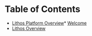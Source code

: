 # Table of Contents

* [Lithos Platform Overview](README.md)* [Welcome](README.md)
* [Lithos Overview](lithos-overview.md)